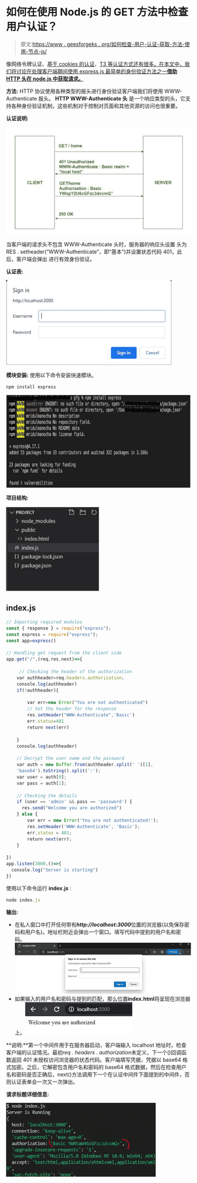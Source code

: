 # 如何在使用 Node.js 的 GET 方法中检查用户认证？

> 原文:[https://www . geesforgeks . org/如何检查-用户-认证-获取-方法-使用-节点-js/](https://www.geeksforgeeks.org/how-to-check-user-authentication-in-get-method-using-node-js/)

像网络令牌认证、[基于 cookies 的认证](https://www.geeksforgeeks.org/session-cookies-in-nodejs/)、[T3 等认证方式还有很多。在本文中，我们将讨论在处理客户端期间使用 express.js 最简单的身份验证方法之一**借助**](https://www.geeksforgeeks.org/session-cookies-in-nodejs/)**[**HTTP 头在 node.js 中获取**请求。](https://www.geeksforgeeks.org/http-headers/)**

**方法:** HTTP 协议使用各种类型的报头进行身份验证客户端我们将使用 WWW-Authenticate 报头。 **HTTP WWW-Authenticate 头** 是一个响应类型的头，它支持各种身份验证机制，这些机制对于控制对页面和其他资源的访问也很重要。

**认证说明:**

![](img/02d56f8937f7c098f2105d3c82fb573d.png)

当客户端的请求头不包含 WWW-Authenticate 头时，服务器的响应头设置
头为 RES . setheader(“WWW-Authenticate”，即“基本”)并设置状态代码 401，此后，客户端会弹出
进行有效身份验证。

**认证表:**

![](img/5c9ad6d0edae70f8677697abcd181370.png)

**模块安装:** 使用以下命令安装快速模块。

```js
npm install express
```

![](img/b284d51206c721512da843018a66a245.png)

**项目结构:**

![](img/2c2863099fe5ad0b088c56a0d726266a.png)

## index.js

```js
// Importing required modules
const { response } = require("express");
const express = require("express");
const app=express()

// Handling get request from the client side
app.get("/",(req,res,next)=>{

     // Checking the header of the authorization
    var authheader=req.headers.authorization;
    console.log(authheader)
    if(!authheader){

        var err=new Error("You are not authenticated")
        // Set the header for the response
        res.setHeader("WWW-Authenticate",'Basic')
        err.status=401
        return next(err)

    }
    console.log(authheader)

    // Decrypt the user name and the password
    var auth = new Buffer.from(authheader.split(' ')[1],
    'base64').toString().split(':');
    var user = auth[0];
    var pass = auth[1];

    // Checking the details
    if (user == 'admin' && pass == 'password') {
      res.send("Welcome you are authorized")
    } else {
        var err = new Error('You are not authenticated!');
        res.setHeader('WWW-Authenticate', 'Basic');
        err.status = 401;
        return next(err);
    }

})
app.listen(3000,()=>{
  console.log("Server is starting")
})
```

使用以下命令运行 **index.js** :

```js
node index.js
```

**输出:**

*   在私人窗口中打开任何带有***http://localhost:3000***位置的浏览器(以免保存密码和用户名)。地址栏附近会弹出一个窗口。填写代码中提到的用户名和密码。![](img/eeb58b0951420d341a81dde2413787df.png)
*   如果输入的用户名和密码与提到的匹配，那么位置**index.html**将呈现在浏览器上。![](img/8e89a95b49c3bbf0b49f457a379f9ef5.png)

**说明:**第一个中间件用于在服务器启动，客户端输入 localhost 地址时，检查客户端的认证情况。最初*req . headers . authorization*未定义，下一个()回调函数返回 401 未授权访问浏览器的状态代码。客户端填写凭据，凭据以 base64 格式加密。之后，它解密包含用户名和密码的 base64 格式数据，然后在检查用户名和密码是否正确后，next()方法调用下一个在认证中间件下面提到的中间件，否则认证表单会一次又一次弹出。

**请求标题详细信息:**

![](img/22ee2fa6a80d09b6cc3f23e66d1a5581.png)